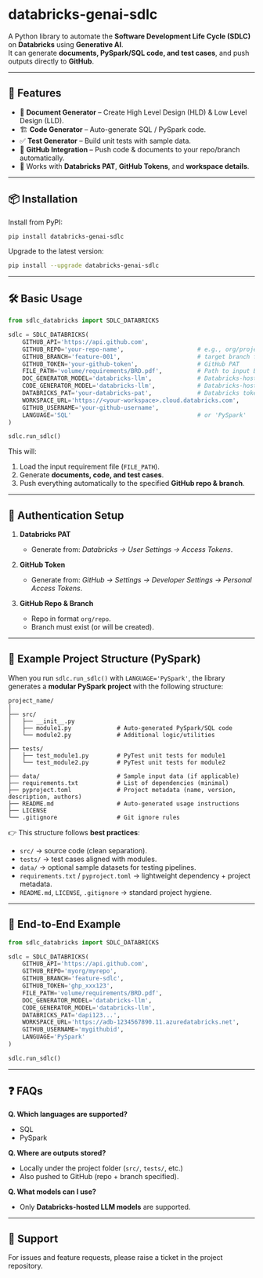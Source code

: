 # databricks-genai-sdlc

A Python library to automate the **Software Development Life Cycle (SDLC)** on **Databricks** using **Generative AI**.  
It can generate **documents, PySpark/SQL code, and test cases**, and push outputs directly to **GitHub**.

---

## 🚀 Features

- 📄 **Document Generator** – Create High Level Design (HLD) & Low Level Design (LLD).  
- 🏗️ **Code Generator** – Auto-generate SQL / PySpark code.  
- ✅ **Test Generator** – Build unit tests with sample data.  
- 🔄 **GitHub Integration** – Push code & documents to your repo/branch automatically.  
- 🔑 Works with **Databricks PAT**, **GitHub Tokens**, and **workspace details**.  

---

## 📦 Installation

Install from PyPI:

```bash
pip install databricks-genai-sdlc
```

Upgrade to the latest version:

```bash
pip install --upgrade databricks-genai-sdlc
```

---

## 🛠️ Basic Usage

```python
from sdlc_databricks import SDLC_DATABRICKS

sdlc = SDLC_DATABRICKS(
    GITHUB_API='https://api.github.com',
    GITHUB_REPO='your-repo-name',                     # e.g., org/project
    GITHUB_BRANCH='feature-001',                      # target branch for commits
    GITHUB_TOKEN='your-github-token',                 # GitHub PAT
    FILE_PATH='volume/requirements/BRD.pdf',          # Path to input BRD/document
    DOC_GENERATOR_MODEL='databricks-llm',             # Databricks-hosted LLM for docs
    CODE_GENERATOR_MODEL='databricks-llm',            # Databricks-hosted LLM for code
    DATABRICKS_PAT='your-databricks-pat',             # Databricks token
    WORKSPACE_URL='https://<your-workspace>.cloud.databricks.com',
    GITHUB_USERNAME='your-github-username',
    LANGUAGE='SQL'                                    # or 'PySpark'
)

sdlc.run_sdlc()
```

This will:  
1. Load the input requirement file (`FILE_PATH`).  
2. Generate **documents, code, and test cases**.  
3. Push everything automatically to the specified **GitHub repo & branch**.  

---

## 🔑 Authentication Setup

1. **Databricks PAT**  
   - Generate from: *Databricks → User Settings → Access Tokens*.  

2. **GitHub Token**  
   - Generate from: *GitHub → Settings → Developer Settings → Personal Access Tokens*.  

3. **GitHub Repo & Branch**  
   - Repo in format `org/repo`.  
   - Branch must exist (or will be created).  

---

## 📂 Example Project Structure (PySpark)

When you run `sdlc.run_sdlc()` with `LANGUAGE='PySpark'`, the library generates a **modular PySpark project** with the following structure:

```
project_name/
│
├── src/
│   ├── __init__.py
│   ├── module1.py             # Auto-generated PySpark/SQL code
│   └── module2.py             # Additional logic/utilities
│
├── tests/
│   ├── test_module1.py        # PyTest unit tests for module1
│   └── test_module2.py        # PyTest unit tests for module2
│
├── data/                      # Sample input data (if applicable)
├── requirements.txt           # List of dependencies (minimal)
├── pyproject.toml             # Project metadata (name, version, description, authors)
├── README.md                  # Auto-generated usage instructions
├── LICENSE
└── .gitignore                 # Git ignore rules
```

👉 This structure follows **best practices**:  
- `src/` → source code (clean separation).  
- `tests/` → test cases aligned with modules.  
- `data/` → optional sample datasets for testing pipelines.  
- `requirements.txt` / `pyproject.toml` → lightweight dependency + project metadata.  
- `README.md`, `LICENSE`, `.gitignore` → standard project hygiene.  

---

## 🎯 End-to-End Example

```python
from sdlc_databricks import SDLC_DATABRICKS

sdlc = SDLC_DATABRICKS(
    GITHUB_API='https://api.github.com',
    GITHUB_REPO='myorg/myrepo',
    GITHUB_BRANCH='feature-sdlc',
    GITHUB_TOKEN='ghp_xxx123',
    FILE_PATH='volume/requirements/BRD.pdf',
    DOC_GENERATOR_MODEL='databricks-llm',
    CODE_GENERATOR_MODEL='databricks-llm',
    DATABRICKS_PAT='dapi123...',
    WORKSPACE_URL='https://adb-1234567890.11.azuredatabricks.net',
    GITHUB_USERNAME='mygithubid',
    LANGUAGE='PySpark'
)

sdlc.run_sdlc()
```

---

## ❓ FAQs

**Q. Which languages are supported?**  
- SQL  
- PySpark  

**Q. Where are outputs stored?**  
- Locally under the project folder (`src/`, `tests/`, etc.)  
- Also pushed to GitHub (repo + branch specified).  

**Q. What models can I use?**  
- Only **Databricks-hosted LLM models** are supported.  

---

## 📌 Support

For issues and feature requests, please raise a ticket in the project repository.  
